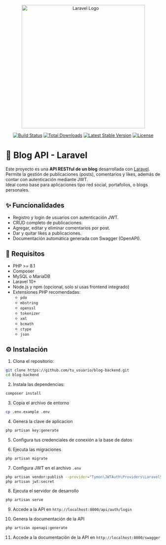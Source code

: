 <p align="center"><a href="https://laravel.com" target="_blank"><img src="https://raw.githubusercontent.com/laravel/art/master/logo-lockup/5%20SVG/2%20CMYK/1%20Full%20Color/laravel-logolockup-cmyk-red.svg" width="400" alt="Laravel Logo"></a></p>

<p align="center">
<a href="https://github.com/laravel/framework/actions"><img src="https://github.com/laravel/framework/workflows/tests/badge.svg" alt="Build Status"></a>
<a href="https://packagist.org/packages/laravel/framework"><img src="https://img.shields.io/packagist/dt/laravel/framework" alt="Total Downloads"></a>
<a href="https://packagist.org/packages/laravel/framework"><img src="https://img.shields.io/packagist/v/laravel/framework" alt="Latest Stable Version"></a>
<a href="https://packagist.org/packages/laravel/framework"><img src="https://img.shields.io/packagist/l/laravel/framework" alt="License"></a>
</p>

# 📰 Blog API - Laravel

Este proyecto es una **API RESTful de un blog** desarrollada con [Laravel](https://laravel.com/). Permite la gestión de publicaciones (posts), comentarios y likes, además de contar con autenticación mediante JWT.  
Ideal como base para aplicaciones tipo red social, portafolios, o blogs personales.

## ✨ Funcionalidades

- Registro y login de usuarios con autenticación JWT.
- CRUD completo de publicaciones.
- Agregar, editar y eliminar comentarios por post.
- Dar y quitar likes a publicaciones.
- Documentación automática generada con Swagger (OpenAPI).

## 🚀 Requisitos

- PHP >= 8.1
- Composer
- MySQL o MariaDB
- Laravel 10+
- Node.js y npm (opcional, solo si usas frontend integrado)
- Extensiones PHP recomendadas:
  - `pdo`
  - `mbstring`
  - `openssl`
  - `tokenizer`
  - `xml`
  - `bcmath`
  - `ctype`
  - `json`

## ⚙️ Instalación

1. Clona el repositorio:

```bash
git clone https://github.com/tu_usuario/blog-backend.git
cd blog-backend
```
2. Instala las dependencias:

```bash
composer install
```

3. Copia el archivo de entorno

```bash
cp .env.example .env
```

4. Genera la clave de aplicacion
```bash	
php artisan key:generate
```

5. Configura tus credenciales de conexión a la base de datos

6. Ejecuta las migraciones 
```bash
php artisan migrate
```

7. Configura JWT en el archivo `.env`
```bash
php artisan vendor:publish --provider="Tymon\JWTAuth\Providers\LaravelServiceProvider"
php artisan jwt:secret
```

8. Ejecuta el servidor de desarrollo

```bash
php artisan serve
```

9. Accede a la API en `http://localhost:8000/api/auth/login`

10. Genera la documentación de la API

```bash
php artisan openapi:generate
```

11. Accede a la documentación de la API en `http://localhost:8000/swagger`